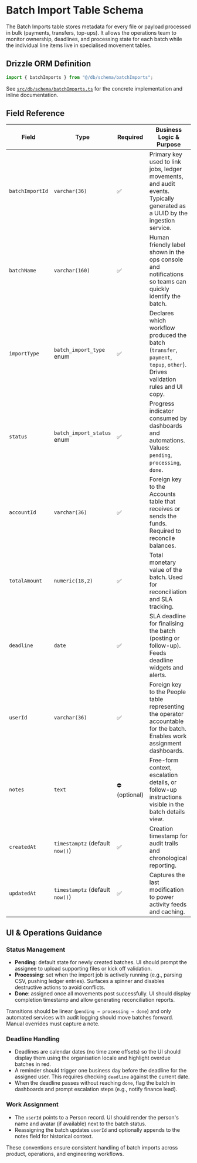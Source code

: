 # Batch Import Table Schema

The Batch Imports table stores metadata for every file or payload processed in bulk (payments, transfers, top-ups). It allows the operations team to monitor ownership, deadlines, and processing state for each batch while the individual line items live in specialised movement tables.

## Drizzle ORM Definition

```ts
import { batchImports } from "@/db/schema/batchImports";
```

See [`src/db/schema/batchImports.ts`](../src/db/schema/batchImports.ts) for the concrete implementation and inline documentation.

## Field Reference

| Field | Type | Required | Business Logic & Purpose |
|-------|------|----------|---------------------------|
| `batchImportId` | `varchar(36)` | ✅ | Primary key used to link jobs, ledger movements, and audit events. Typically generated as a UUID by the ingestion service. |
| `batchName` | `varchar(160)` | ✅ | Human friendly label shown in the ops console and notifications so teams can quickly identify the batch. |
| `importType` | `batch_import_type` enum | ✅ | Declares which workflow produced the batch (`transfer`, `payment`, `topup`, `other`). Drives validation rules and UI copy. |
| `status` | `batch_import_status` enum | ✅ | Progress indicator consumed by dashboards and automations. Values: `pending`, `processing`, `done`. |
| `accountId` | `varchar(36)` | ✅ | Foreign key to the Accounts table that receives or sends the funds. Required to reconcile balances. |
| `totalAmount` | `numeric(18,2)` | ✅ | Total monetary value of the batch. Used for reconciliation and SLA tracking. |
| `deadline` | `date` | ✅ | SLA deadline for finalising the batch (posting or follow-up). Feeds deadline widgets and alerts. |
| `userId` | `varchar(36)` | ✅ | Foreign key to the People table representing the operator accountable for the batch. Enables work assignment dashboards. |
| `notes` | `text` | ⛔️ (optional) | Free-form context, escalation details, or follow-up instructions visible in the batch details view. |
| `createdAt` | `timestamptz` (default `now()`) | ✅ | Creation timestamp for audit trails and chronological reporting. |
| `updatedAt` | `timestamptz` (default `now()`) | ✅ | Captures the last modification to power activity feeds and caching. |

## UI & Operations Guidance

### Status Management
- **Pending**: default state for newly created batches. UI should prompt the assignee to upload supporting files or kick off validation.
- **Processing**: set when the import job is actively running (e.g., parsing CSV, pushing ledger entries). Surfaces a spinner and disables destructive actions to avoid conflicts.
- **Done**: assigned once all movements post successfully. UI should display completion timestamp and allow generating reconciliation reports.

Transitions should be linear (`pending → processing → done`) and only automated services with audit logging should move batches forward. Manual overrides must capture a note.

### Deadline Handling
- Deadlines are calendar dates (no time zone offsets) so the UI should display them using the organisation locale and highlight overdue batches in red.
- A reminder should trigger one business day before the deadline for the assigned user. This requires checking `deadline` against the current date.
- When the deadline passes without reaching `done`, flag the batch in dashboards and prompt escalation steps (e.g., notify finance lead).

### Work Assignment
- The `userId` points to a Person record. UI should render the person's name and avatar (if available) next to the batch status.
- Reassigning the batch updates `userId` and optionally appends to the notes field for historical context.

These conventions ensure consistent handling of batch imports across product, operations, and engineering workflows.
